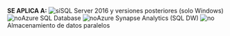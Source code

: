 **SE APLICA A:** ![sí](media/yes.png)SQL Server 2016 y versiones posteriores (solo Windows) ![no](media/no.png)Azure SQL Database ![no](media/no.png)Azure Synapse Analytics (SQL DW) ![no](media/no.png)Almacenamiento de datos paralelos